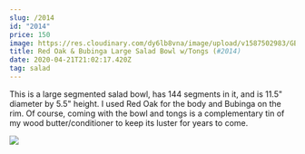 ```yaml
---
slug: /2014
id: "2014"
price: 150
image: https://res.cloudinary.com/dy6lb8vna/image/upload/v1587502983/GB%20Bowlworks%20Gallery/2014a.jpg
title: Red Oak & Bubinga Large Salad Bowl w/Tongs (#2014)
date: 2020-04-21T21:02:17.420Z
tag: salad
---
```

This is a large segmented salad bowl, has 144 segments in it, and is 11.5" diameter by 5.5" height.  I used Red Oak for the body and Bubinga on the rim.  Of course, coming with the bowl and tongs is a complementary tin of my wood butter/conditioner to keep its luster for years to come.

![](https://res.cloudinary.com/dy6lb8vna/image/upload/v1587504174/GB%20Bowlworks%20Gallery/2014b.jpg)